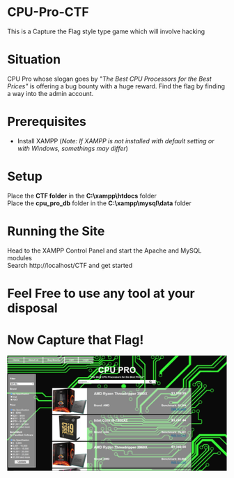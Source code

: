 # CPU-Pro-CTF
 This is a Capture the Flag style type game which will involve hacking

# Situation
CPU Pro whose slogan goes by *"The Best CPU Processors for the Best Prices"* is offering a bug bounty with a huge reward. Find the flag by finding a way into the admin account.

# Prerequisites
  * Install XAMPP (*Note: If XAMPP is not installed with default setting or with Windows, somethings may differ*)

# Setup
  Place the __CTF folder__ in the __C:\xampp\htdocs__ folder <br>
  Place the __cpu_pro_db__ folder in the __C:\xampp\mysql\data__ folder
  
# Running the Site
  Head to the XAMPP Control Panel and start the Apache and MySQL modules <br>
  Search http://localhost/CTF and get started
  
 # Feel Free to use any tool at your disposal
 # Now Capture that Flag!
  ![Screenshot](screenshot.PNG)
